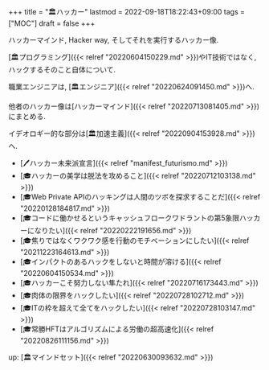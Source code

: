 +++
title = "🏛ハッカー"
lastmod = 2022-09-18T18:22:43+09:00
tags = ["MOC"]
draft = false
+++

ハッカーマインド, Hacker way, そしてそれを実行するハッカー像.

[🏛プログラミング]({{< relref "20220604150229.md" >}})やIT技術ではなく, ハックするそのこと自体について.

職業エンジニアは, [🏛エンジニア]({{< relref "20220624091450.md" >}})へ.

他者のハッカー像は[ハッカーマインド]({{< relref "20220713081405.md" >}})にまとめる.

イデオロギー的な部分は[🏛加速主義]({{< relref "20220904153928.md" >}})へ.

-   [🖊ハッカー未来派宣言]({{< relref "manifest_futurismo.md" >}})
-   [🎓ハッカーの美学は脱法を攻めること]({{< relref "20220712103138.md" >}})
-   [🎓Web Private APIのハッキングは人間のツボを探求することだ]({{< relref "20220128184817.md" >}})
-   [🎓コードに働かせるというキャッシュフロークワドラントの第5象限ハッカーになりたい]({{< relref "20220222191656.md" >}})
-   [🎓焦りではなくワクワク感を行動のモチベーションにしたい]({{< relref "20211223164613.md" >}})
-   [🎓インパクトのあるハックをしないと時間が溶ける]({{< relref "20220604150534.md" >}})
-   [🎓ハッカーこそ努力しない隼たれ]({{< relref "20220716173443.md" >}})
-   [🎓肉体の限界をハックしたい]({{< relref "20220728102712.md" >}})
-   [🎓ITの枠を超えて全てをハックしたい]({{< relref "20220728103147.md" >}})
-   [🎓常勝HFTはアルゴリズムによる労働の超高速化]({{< relref "20220826111156.md" >}})

up: [🏛マインドセット]({{< relref "20220630093632.md" >}})
